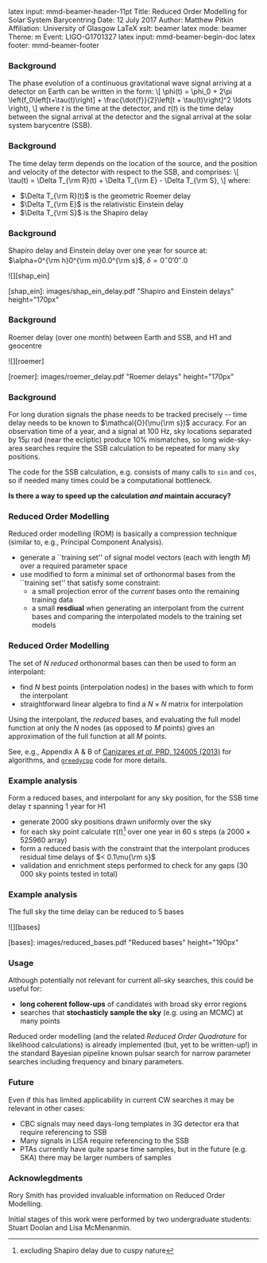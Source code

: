 latex input:    mmd-beamer-header-11pt
Title:          Reduced Order Modelling for Solar System Barycentring
Date:           12 July 2017
Author:         Matthew Pitkin
Affiliation:    University of Glasgow
LaTeX xslt:     beamer
latex mode:     beamer
Theme:          m
Event:          LIGO-G1701327
latex input:    mmd-beamer-begin-doc
latex footer:   mmd-beamer-footer

<!--
% A presentation to the LVC CW group on using reduced order modelling to speed up solar
% system barycentring time delay calculations
%
% Note: comments can be included in the LaTeX file by surrounding them with html style comment
% blocks and a % sign
-->

### Background ###

The phase evolution of a continuous gravitational wave signal arriving at a detector on
Earth can be written in the form:
\\[
\phi(t) = \phi_0 + 2\pi \left(f_0\left[t+\tau(t)\right] + \frac{\dot{f}}{2}\left[t + \tau(t)\right]^2 \ldots \right),
\\]
where $t$ is the time at the detector, and $\tau(t)$ is the time delay between the signal arrival
at the detector and the signal arrival at the solar system barycentre (SSB).

### Background ###

The time delay term depends on the location of the source, and the position and velocity of the detector with
respect to the SSB, and comprises:
\\[
\tau(t) = \Delta T_{\rm R}(t) + \Delta T_{\rm E} - \Delta T_{\rm S}, 
\\]
where:

 * $\Delta T_{\rm R}(t)$ is the geometric Roemer delay
 * $\Delta T_{\rm E}$ is the relativistic Einstein delay
 * $\Delta T_{\rm S}$ is the Shapiro delay

### Background ###

Shapiro delay and Einstein delay over one year for source at: $\alpha=0^{\rm h}0^{\rm m}0.0^{\rm s}$, $\delta = 0^{\circ}0'0''.0$

![][shap_ein]

[shap_ein]: images/shap_ein_delay.pdf "Shapiro and Einstein delays" height="170px"

### Background ###

Roemer delay (over one month) between Earth and SSB, and H1 and geocentre

![][roemer]

[roemer]: images/roemer_delay.pdf "Roemer delays" height="170px"

### Background ###

For long duration signals the phase needs to be tracked precisely -- time delay needs to be known
to $\mathcal{O}(\mu{\rm s})$ accuracy. For an observation time of a year, and a signal at 100 Hz, sky locations
separated by $15 \mu$ rad (near the ecliptic) produce 10% mismatches, so long wide-sky-area
searches require the SSB calculation to be repeated for many sky positions.

The code for the SSB calculation, e.g. <!-- \href{http://software.ligo.org/docs/lalsuite/lalpulsar/\_l\_a\_l\_barycenter\_8c\_source.html\#l00078}{\texttt{XLALBarycenter()}}, -->
consists of many calls to `sin` and `cos`, so if needed many times could be a computational bottleneck.

**Is there a way to speed up the calculation _and_ maintain accuracy?**

### Reduced Order Modelling ###

Reduced order modelling (ROM) is basically a compression technique (similar to, e.g., Principal
Component Analysis).

 * generate a ``training set'' of signal model vectors (each with length $M$) over a required parameter space
 * use modified <!-- \href{https://en.wikipedia.org/wiki/Gram\%E2\%80\%93Schmidt\_process}{Gram-Schmidt process} --> to form a
   minimal set of orthonormal bases from the ``training set'' that satisfy some constraint:
    * a small projection error of the _current_ bases onto the remaining training data
    * a small **resdiual** when generating an interpolant from the current bases and
     comparing the interpolated models to the training set models

### Reduced Order Modelling ###

The set of $N$ _reduced_ orthonormal bases can then be used to form an interpolant:

 * find $N$ best points (interpolation nodes) in the bases with which to form the interpolant
 * straightforward linear algebra to find a $N\times N$ matrix for interpolation

Using the interpolant, the _reduced_ bases, and evaluating the full model function at only
the $N$ nodes (as opposed to $M$ points) gives an approximation of the full function at all
$M$ points.

See, e.g., Appendix A & B of [Canizares _et al_, PRD, 124005 (2013)](http://ukads.nottingham.ac.uk/abs/2013PhRvD..87l4005C) for algorithms,
and [`greedycpp`](https://bitbucket.org/sfield83/greedycpp) code for more details.

### Example analysis ###

Form a reduced bases, and interpolant for any sky position, for the SSB time delay $\tau$ spanning
1 year for H1

 * generate 2000 sky positions drawn uniformly over the sky
 * for each sky point calculate $\tau(t)$[^fn] over one year in 60 s steps (a $2000 \times 525960$ array)
 * form a reduced basis with the constraint that the interpolant produces residual
   time delays of $< 0.1\mu{\rm s}$
 * validation and enrichment steps performed to check for any gaps ($30\,000$ sky points tested
   in total)

[^fn]: excluding Shapiro delay due to cuspy nature

### Example analysis ###

The full sky the time delay can be reduced to 5 bases

![][bases]

[bases]: images/reduced_bases.pdf "Reduced bases" height="190px"

### Usage ###

Although potentially not relevant for current all-sky searches, this could be useful for:

 * **long coherent follow-ups** of candidates with broad sky error regions
 * searches that **stochasticly sample the sky** (e.g. using an MCMC) at many points

Reduced order modelling (and the related _Reduced Order Quadrature_ for likelihood calculations)
is already implemented (but, yet to be written-up!) in the standard Bayesian pipeline known pulsar search
for narrow parameter searches including frequency and binary parameters.

### Future ###

Even if this has limited applicability in current CW searches it may be relevant in other cases:

 * CBC signals may need days-long templates in 3G detector era that require referencing to SSB
 * Many signals in LISA require referencing to the SSB
 * PTAs currently have quite sparse time samples, but in the future (e.g. SKA) there may be larger
   numbers of samples

### Acknowlegdments ###

Rory Smith has provided invaluable information on Reduced Order Modelling.

Initial stages of this work were performed by two undergraduate students: Stuart Doolan
and Lisa McMenanmin.

